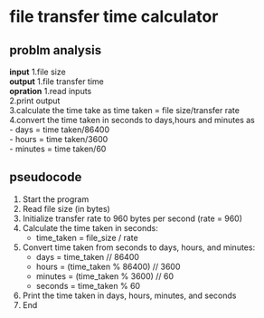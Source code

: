 # file transfer time calculator
## problm analysis
**input** 1.file size \
**output** 1.file transfer time \
**opration** 1.read inputs \
            2.print output \
            3.calculate the time take as time taken = file size/transfer rate \
            4.convert the time taken in seconds to days,hours and minutes as \
                - days = time taken/86400 \
                - hours = time taken/3600 \
                - minutes = time taken/60 
## pseudocode

1. Start the program
2. Read file size (in bytes)
3. Initialize transfer rate to 960 bytes per second (rate = 960)
4. Calculate the time taken in seconds:
   - time_taken = file_size / rate
5. Convert time taken from seconds to days, hours, and minutes:
   - days = time_taken // 86400
   - hours = (time_taken % 86400) // 3600
   - minutes = (time_taken % 3600) // 60
   - seconds = time_taken % 60
6. Print the time taken in days, hours, minutes, and seconds
7. End
    
        